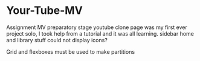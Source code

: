 # Your-Tube-MV
Assignment MV preparatory stage
youtube clone page was my first ever project solo, I took help from a tutorial and it was all learning. 
sidebar home and library stuff could not display icons?

Grid and flexboxes must be used to make partitions
